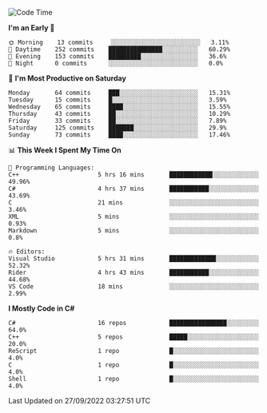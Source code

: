 <!--START_SECTION:waka-->
![Code Time](http://img.shields.io/badge/Code%20Time-832%20hrs%2054%20mins-blue)

**I'm an Early 🐤** 

```text
🌞 Morning    13 commits     ░░░░░░░░░░░░░░░░░░░░░░░░░   3.11% 
🌆 Daytime    252 commits    ███████████████░░░░░░░░░░   60.29% 
🌃 Evening    153 commits    █████████░░░░░░░░░░░░░░░░   36.6% 
🌙 Night      0 commits      ░░░░░░░░░░░░░░░░░░░░░░░░░   0.0%

```
📅 **I'm Most Productive on Saturday** 

```text
Monday       64 commits     ███░░░░░░░░░░░░░░░░░░░░░░   15.31% 
Tuesday      15 commits     █░░░░░░░░░░░░░░░░░░░░░░░░   3.59% 
Wednesday    65 commits     ████░░░░░░░░░░░░░░░░░░░░░   15.55% 
Thursday     43 commits     ██░░░░░░░░░░░░░░░░░░░░░░░   10.29% 
Friday       33 commits     ██░░░░░░░░░░░░░░░░░░░░░░░   7.89% 
Saturday     125 commits    ███████░░░░░░░░░░░░░░░░░░   29.9% 
Sunday       73 commits     ████░░░░░░░░░░░░░░░░░░░░░   17.46%

```


📊 **This Week I Spent My Time On** 

```text
💬 Programming Languages: 
C++                      5 hrs 16 mins       ████████████░░░░░░░░░░░░░   49.96% 
C#                       4 hrs 37 mins       ███████████░░░░░░░░░░░░░░   43.69% 
C                        21 mins             ░░░░░░░░░░░░░░░░░░░░░░░░░   3.46% 
XML                      5 mins              ░░░░░░░░░░░░░░░░░░░░░░░░░   0.93% 
Markdown                 5 mins              ░░░░░░░░░░░░░░░░░░░░░░░░░   0.8%

🔥 Editors: 
Visual Studio            5 hrs 31 mins       █████████████░░░░░░░░░░░░   52.32% 
Rider                    4 hrs 43 mins       ███████████░░░░░░░░░░░░░░   44.68% 
VS Code                  18 mins             ░░░░░░░░░░░░░░░░░░░░░░░░░   2.99%

```

**I Mostly Code in C#** 

```text
C#                       16 repos            ████████████████░░░░░░░░░   64.0% 
C++                      5 repos             █████░░░░░░░░░░░░░░░░░░░░   20.0% 
ReScript                 1 repo              █░░░░░░░░░░░░░░░░░░░░░░░░   4.0% 
C                        1 repo              █░░░░░░░░░░░░░░░░░░░░░░░░   4.0% 
Shell                    1 repo              █░░░░░░░░░░░░░░░░░░░░░░░░   4.0%

```



 Last Updated on 27/09/2022 03:27:51 UTC
<!--END_SECTION:waka-->
